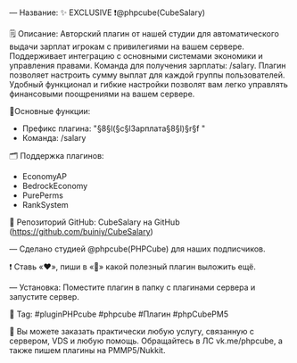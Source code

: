 — Название: ✨ EXCLUSIVE ❗️@phpcube(CubeSalary)

🗒 Описание: Авторский плагин от нашей студии для автоматического выдачи зарплат игрокам с привилегиями на вашем сервере. Поддерживает интеграцию с основными системами экономики и управления правами. Команда для получения зарплаты: /salary. Плагин позволяет настроить сумму выплат для каждой группы пользователей. Удобный функционал и гибкие настройки позволят вам легко управлять финансовыми поощрениями на вашем сервере.

📌Основные функции:
- Префикс плагина: "§8§l(§c§lЗарплата§8§l)§r§f "
- Команда: /salary

🗂 Поддержка плагинов:
- EconomyAP
- BedrockEconomy
- PurePerms
- RankSystem

🔗 Репозиторий GitHub: CubeSalary на GitHub (https://github.com/buiniy/CubeSalary)

— Сделано студией @phpcube(PHPCube) для наших подписчиков.

❗️ Ставь «❤️», пиши в «💬» какой полезный плагин выложить ещё.

— Установка: Поместите плагин в папку с плагинами сервера и запустите сервер.

📌 Tag: #pluginPHPcube #phpcube #Плагин #phpCubePM5

💫 Вы можете заказать практически любую услугу, связанную с сервером, VDS и любую помощь. Обращайтесь в ЛС vk.me/phpcube, а также пишем плагины на PMMP5/Nukkit.
